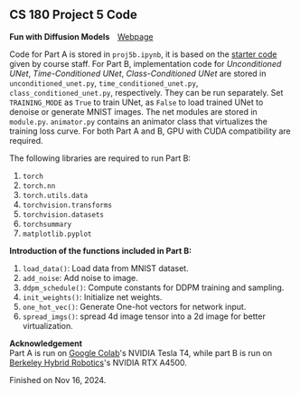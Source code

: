 ## CS 180 Project 5 Code

**Fun with Diffusion Models**&emsp;[Webpage](https://davidpaulwei.github.io/cs180/proj5/)

Code for Part A is stored in `proj5b.ipynb`, it is based on the [starter code](https://colab.research.google.com/drive/1RiLmbbnhr4YsogD3dWZ39asPVNKuPsah?usp=sharing) given by course staff. For Part B, implementation code for _Unconditioned UNet_, _Time-Conditioned UNet_, _Class-Conditioned UNet_ are stored in `unconditioned_unet.py`, `time_conditioned_unet.py`, `class_conditioned_unet.py`, respectively. They can be run separately. Set `TRAINING_MODE` as `True` to train UNet, as `False` to load trained UNet to denoise or generate MNIST images. The net modules are stored in `module.py`. `animator.py` contains an animator class that virtualizes the training loss curve. For both Part A and B, GPU with CUDA compatibility are required.    

The following libraries are required to run Part B:    

1. `torch`
2. `torch.nn`
3. `torch.utils.data`
4. `torchvision.transforms`
5. `torchvision.datasets`
6. `torchsummary`
7. `matplotlib.pyplot`


**Introduction of the functions included in Part B:**   

1. `load_data()`: Load data from MNIST dataset.
2. `add_noise`: Add noise to image.
3. `ddpm_schedule()`: Compute constants for DDPM training and sampling.
4. `init_weights()`: Initialize net weights.
5.  `one_hot_vec()`: Generate One-hot vectors for network input.
6. `spread_imgs()`: spread 4d image tensor into a 2d image for better virtualization.
    
**Acknowledgement**   
Part A is run on [Google Colab](https://colab.research.google.com/)'s NVIDIA Tesla T4, while part B is run on [Berkeley Hybrid Robotics](https://hybrid-robotics.berkeley.edu)'s NVIDIA RTX A4500.

Finished on Nov 16, 2024.
